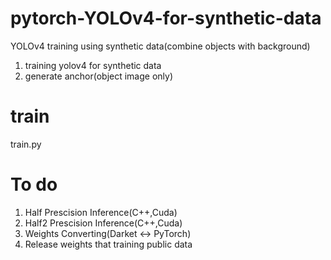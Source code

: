 # pytorch-YOLOv4-for-synthetic-data
YOLOv4 training using synthetic data(combine objects with background)

1. training yolov4 for synthetic data
2. generate anchor(object image only)

# train

train.py

# To do 

1. Half Prescision Inference(C++,Cuda)
2. Half2 Prescision Inference(C++,Cuda)
3. Weights Converting(Darket <-> PyTorch)
4. Release weights that training public data 
